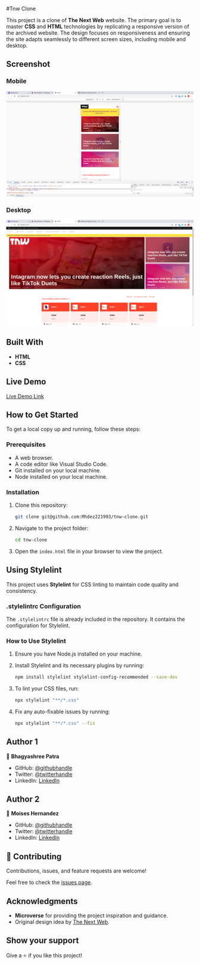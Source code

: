 #Tnw Clone

This project is a clone of **The Next Web** website. The primary goal is to master **CSS** and **HTML** technologies by replicating a responsive version of the archived website.
The design focuses on responsiveness and ensuring the site adapts seamlessly to different screen sizes, including mobile and desktop.

## Screenshot

### Mobile
![Mobile The Next Web](Images/malestone-1-1.png)

### Desktop
![desktop The Next Web](Images/malestone-1.png)

## Built With

- **HTML**
- **CSS**

## Live Demo

[Live Demo Link](https://mhdez221993.github.io/tnw-web-page/)

## How to Get Started

To get a local copy up and running, follow these steps:

### Prerequisites

- A web browser.
- A code editor like Visual Studio Code.
- Git installed on your local machine.
- Node installed on your local machine.

### Installation

1. Clone this repository:

   ```bash
   git clone git@github.com:Mhdez221993/tnw-clone.git
   ```

2. Navigate to the project folder:

   ```bash
   cd tnw-clone
   ```

3. Open the `index.html` file in your browser to view the project.

## Using Stylelint

This project uses **Stylelint** for CSS linting to maintain code quality and consistency.

### .stylelintrc Configuration

The `.stylelintrc` file is already included in the repository. It contains the configuration for Stylelint.

### How to Use Stylelint

1. Ensure you have Node.js installed on your machine.
2. Install Stylelint and its necessary plugins by running:

   ```bash
   npm install stylelint stylelint-config-recommended --save-dev
   ```

3. To lint your CSS files, run:

   ```bash
   npx stylelint "**/*.css"
   ```

4. Fix any auto-fixable issues by running:

   ```bash
   npx stylelint "**/*.css" --fix
   ```

## Author 1

👤 **Bhagyashree Patra**

- GitHub: [@githubhandle](https://github.com/Vagyasri)
- Twitter: [@twitterhandle](https://twitter.com/Lucky86074644)
- LinkedIn: [LinkedIn](https://www.linkedin.com/in/bhagyashree-patra-029bb059/)


## Author 2

👤 **Moises Hernandez**

- GitHub: [@githubhandle](https://github.com/Mhdez221993)
- Twitter: [@twitterhandle](https://twitter.com/MoisesH42060050)
- LinkedIn: [LinkedIn](https://www.linkedin.com/in/moises-hernandez-9bbb17145/)

## 🤝 Contributing

Contributions, issues, and feature requests are welcome!

Feel free to check the [issues page](https://github.com/issues).

## Acknowledgments

- **Microverse** for providing the project inspiration and guidance.
- Original design idea by [The Next Web](https://thenextweb.com/).

## Show your support

Give a ⭐️ if you like this project!